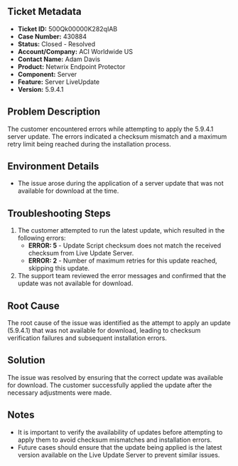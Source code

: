 ## Ticket Metadata
- **Ticket ID:** 500Qk00000K282qIAB
- **Case Number:** 430884
- **Status:** Closed - Resolved
- **Account/Company:** ACI Worldwide US
- **Contact Name:** Adam Davis
- **Product:** Netwrix Endpoint Protector
- **Component:** Server
- **Feature:** Server LiveUpdate
- **Version:** 5.9.4.1

## Problem Description
The customer encountered errors while attempting to apply the 5.9.4.1 server update. The errors indicated a checksum mismatch and a maximum retry limit being reached during the installation process.

## Environment Details
- The issue arose during the application of a server update that was not available for download at the time.

## Troubleshooting Steps
1. The customer attempted to run the latest update, which resulted in the following errors:
   - **ERROR: 5** - Update Script checksum does not match the received checksum from Live Update Server.
   - **ERROR: 2** - Number of maximum retries for this update reached, skipping this update.
2. The support team reviewed the error messages and confirmed that the update was not available for download.

## Root Cause
The root cause of the issue was identified as the attempt to apply an update (5.9.4.1) that was not available for download, leading to checksum verification failures and subsequent installation errors.

## Solution
The issue was resolved by ensuring that the correct update was available for download. The customer successfully applied the update after the necessary adjustments were made.

## Notes
- It is important to verify the availability of updates before attempting to apply them to avoid checksum mismatches and installation errors.
- Future cases should ensure that the update being applied is the latest version available on the Live Update Server to prevent similar issues.